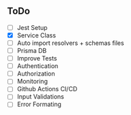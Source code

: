 ## ToDo

- [ ] Jest Setup
- [x] Service Class
- [ ] Auto import resolvers + schemas files
- [ ] Prisma DB
- [ ] Improve Tests
- [ ] Authentication
- [ ] Authorization
- [ ] Monitoring
- [ ] Github Actions CI/CD
- [ ] Input Validations
- [ ] Error Formating
